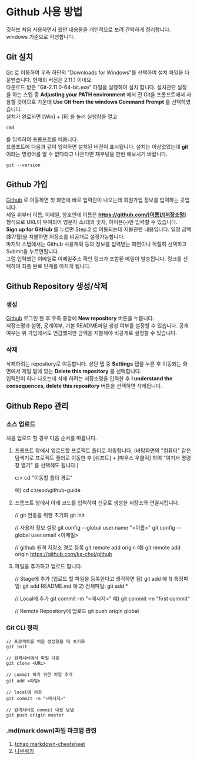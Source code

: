 # Github 사용 방법

깃허브 처음 사용하면서 했던 내용들을 개인적으로 보려 간략하게 정리합니다.  
windows 기준으로 작성합니다.

## Git 설치

[Git](https://git-scm.com/) 로 이동하여 우측 하단의 "Downloads for Windows"를 선택하여 설치 파일을 다운받습니다. 현재의 버전은 2.11.1 이네요.  
다운로드 받은 "Git-2.11.0-64-bit.exe" 파일을 실행하여 설치 합니다. 설치관련 설정을 하는 스텝 중 **Adjusting your PATH environment** 에서 전 Git을 프롬프트에서 사용할 것이므로 가운데 **Use Git from the windows Command Prompt** 를 선택하였습니다.  
설치가 완료되면 [Win] + [R] 을 눌러 실행창을 열고

    cmd

를 입력하여 프롬프트를 띄웁니다.  
프롬프트에 다음과 같이 입력하면 설치된 버전이 표시됩니다. 설치는 이상없었는데 **git** 이라는 명령어를 알 수 없다라고 나온다면 재부팅을 한번 해보시기 바랍니다.

    git --version

## Github 가입

[Github](https://github.com/) 로 이동하면 첫 화면에 바로 입력란이 나오는데 회원가입 정보를 입력하는 곳입니다.  
제일 위부터 이름, 이메일, 암호인데 이름은 **https://github.com/[이름]/[저장소명]** 형식으로 URL이 부여되어 영문자 소/대와 숫자, 하이픈(-)만 입력할 수 있습니다.  
**Sign up for GitHub** 를 누르면 Step.2 로 이동되는데 지불관련 내용입니다. 일정 금액($7/월)을 지불하면 저장소를 비공개로 설정가능합니다.  
마지막 스텝에서는 Github 사용계획 등의 정보를 입력받는 화면이니 적절히 선택하고 Submit을 누르면됩니다.  
그럼 입력했던 이메일로 이메일주소 확인 링크가 포함된 메일이 발송됩니다. 링크를 선택하여 최종 완료 단계를 마치게 됩니다.

## Github Repository 생성/삭제

### 생성

[Github](https://github.com/) 로그인 한 후 우측 중앙에 **New repository** 버튼을 누릅니다.  
저장소명과 설명, 공개여부, 기본 README파일 생성 여부를 설정할 수 있습니다. 공개여부는 위 가입에서도 언급했지만 금액을 지불해야 비공개로 설정할 수 있습니다.

### 삭제

삭제하려는 repository로 이동합니다. 상단 탭 중 **Settings** 탭을 누른 후 이동되는 화면에서 제일 밑에 있는 **Delete this repository** 를 선택합니다.  
입력란이 하나 나오는데 삭제 하려는 저장소명을 입력한 후 **I understand the consequences, delete this repository** 버튼을 선택하면 삭제됩니다.

## Github Repo 관리

### 소스 업로드

처음 업로드 할 경우 다음 순서를 따릅니다.

 1. 프롬프트 창에서 업로드할 프로젝트 폴더로 이동합니다. (바탕화면의 "컴퓨터" 같은 탐색기로 프로젝트 폴더로 이동한 후 [쉬프트] + [마우스 우클릭] 하여 "여기서 명령 창 열기" 를 선택해도 됩니다.)

    c:\> cd "이동할 폴더 경로"

    예)
    cd c:\repo\github-guide

 2. 프롬프트 창에서 아래 코드를 입력하여 신규로 생성한 저장소와 연결시킵니다.

    // git 연동을 위한 초기화
    git init

    // 사용자 정보 설정
    git config --global user.name "<이름>"
    git config --global user.email <이메일>

    // github 원격 저장소 경로 등록
    git remote add origin <URL>
    예)
    git remote add origin https://github.com/ks-choi/github

 3. 파일을 추가하고 업로드 합니다.

    // Stage에 추가 (업로드 할 파일을 등록한다고 생각하면 됨)
    git add <filename>
    예 1) 특정파일: git add README.md
    예 2) 전체파일: git add *

    // Local에 추가
    git commit -m "<메시지>"
    예) git commit -m "first commit"

    // Remote Repository에 업로드
    git push origin global

### Git CLI 정리

    // 프로젝트를 처음 생성했을 때 초기화
    git init

    // 원격서버에서 파일 다운
    git clone <URL>

    // commit 하기 위한 파일 추가
    git add <파일>

    // local에 저장
    git commit -m "<메시지>"

    // 원격서버로 commit 내용 보냄
    git push origin master

### .md(mark down)파일 마크업 관련

 1. [tchap markdown-cheatsheet](https://github.com/tchapi/markdown-cheatsheet/blob/master/README.md)
 2. [나무위키](https://namu.wiki/w/%EB%A7%88%ED%81%AC%EB%8B%A4%EC%9A%B4)
